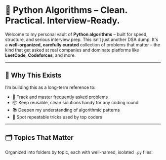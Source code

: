# 🧠 Python Algorithms – Clean. Practical. Interview-Ready.

Welcome to my personal vault of **Python algorithms** – built for speed, structure, and serious interview prep. This isn’t just another DSA dump. It's a **well-organized, carefully curated** collection of problems that matter – the kind that get asked at real companies and dominate platforms like **LeetCode**, **Codeforces**, and more.

---

## 🚀 Why This Exists

I’m building this as a long-term reference to:
- 📌 Track and master frequently asked problems
- 📦 Keep reusable, clean solutions handy for any coding round
- 📚 Deepen my understanding of algorithmic patterns
- 🧩 Spot repeatable tricks used by top coders

---

## 🗂️ Topics That Matter

Organized into folders by topic, each with well-named, isolated `.py` files: